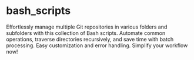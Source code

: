 # bash_scripts
Effortlessly manage multiple Git repositories in various folders and subfolders with this collection of Bash scripts. Automate common operations, traverse directories recursively, and save time with batch processing. Easy customization and error handling. Simplify your workflow now!
